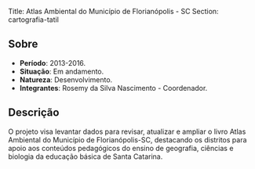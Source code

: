 Title: Atlas Ambiental do Município de Florianópolis - SC
Section: cartografia-tatil

## Sobre

- **Período**: 2013-2016.
- **Situação**: Em andamento.
- **Natureza**: Desenvolvimento.
- **Integrantes**: Rosemy da Silva Nascimento - Coordenador.

## Descrição

O projeto visa levantar dados para revisar, atualizar e ampliar o livro Atlas
Ambiental do Município de Florianópolis-SC, destacando os distritos para apoio
aos conteúdos pedagógicos do ensino de geografia, ciências e biologia da
educação básica de Santa Catarina.
